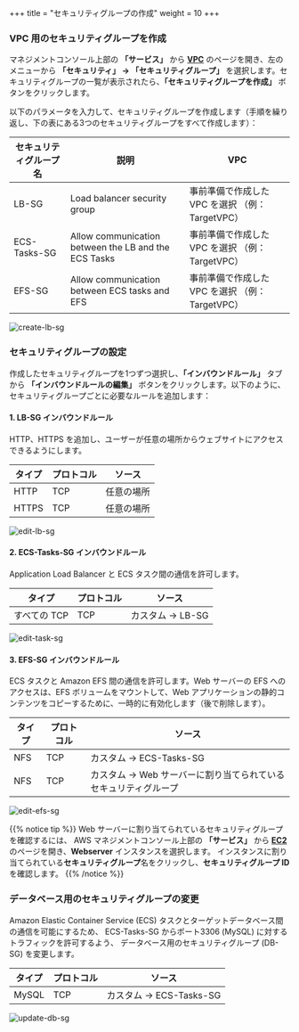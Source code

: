 +++
title = "セキュリティグループの作成"
weight = 10
+++


### VPC 用のセキュリティグループを作成

マネジメントコンソール上部の **「サービス」** から **<a href="https://console.aws.amazon.com/vpc/home?region=us-west-2" target="_blank">VPC</a>** のページを開き、左のメニューから **「セキュリティ」 → 「セキュリティグループ」** を選択します。セキュリティグループの一覧が表示されたら、**「セキュリティグループを作成」** ボタンをクリックします。

以下のパラメータを入力して、セキュリティグループを作成します（手順を繰り返し、下の表にある3つのセキュリティグループをすべて作成します）：

| セキュリティグループ名    | 説明      								   | VPC            |
| ---------------------- | ---------------- |----------------------------------|
| LB-SG                  | Load balancer security group            | 事前準備で作成した VPC を選択 （例：TargetVPC）  |
| ECS-Tasks-SG           | Allow communication between the LB and the ECS Tasks| 事前準備で作成した VPC を選択 （例：TargetVPC）  |
| EFS-SG                 | Allow communication between ECS tasks and EFS       | 事前準備で作成した VPC を選択 （例：TargetVPC）  |

![create-lb-sg](/ecs/create-lb-sg.ja.png)





### セキュリティグループの設定

作成したセキュリティグループを1つずつ選択し、**「インバウンドルール」** タブから **「インバウンドルールの編集」** ボタンをクリックします。以下のように、セキュリティグループごとに必要なルールを追加します：

#### 1. LB-SG インバウンドルール

HTTP、HTTPS を追加し、ユーザーが任意の場所からウェブサイトにアクセスできるようにします。

| タイプ    | プロトコル      								   | ソース            |
| ---------------------- | ---------------- |----------------|
| HTTP                | TCP            | 任意の場所   |
| HTTPS               | TCP            | 任意の場所   |

![edit-lb-sg](/ecs/edit-lb-sg.ja.png)


#### 2. ECS-Tasks-SG インバウンドルール

Application Load Balancer と ECS タスク間の通信を許可します。

| タイプ    | プロトコル      								   | ソース            |
| ---------------------- | ---------------- |----------------|
| すべての TCP                | TCP            | カスタム → LB-SG   |


![edit-task-sg](/ecs/edit-task-sg.ja.png)

#### 3. EFS-SG インバウンドルール

ECS タスクと Amazon EFS 間の通信を許可します。Web サーバーの EFS へのアクセスは、EFS ボリュームをマウントして、Web アプリケーションの静的コンテンツをコピーするために、一時的に有効化します（後で削除します）。

| タイプ    | プロトコル      								   | ソース            |
| ---------------------- | ---------------- |----------------|
| NFS                | TCP            | カスタム → ECS-Tasks-SG  |
| NFS                | TCP    | カスタム → Web サーバーに割り当てられているセキュリティグループ  |

![edit-efs-sg](/ecs/edit-efs-sg.ja.png)


{{% notice tip %}}
Web サーバーに割り当てられているセキュリティグループを確認するには、
AWS マネジメントコンソール上部の **「サービス」** から **<a href="https://console.aws.amazon.com/ec2/v2/home?region=us-west-2" target="_blank">EC2</a>** のページを開き、**Webserver** インスタンスを選択します。
インスタンスに割り当てられている**セキュリティグループ**名をクリックし、**セキュリティグループ ID** を確認します。
{{% /notice %}}

### データベース用のセキュリティグループの変更

Amazon Elastic Container Service (ECS) タスクとターゲットデータベース間の通信を可能にするため、
ECS-Tasks-SG からポート3306 (MySQL) に対するトラフィックを許可するよう、
データベース用のセキュリティグループ (DB-SG) を変更します。

| タイプ    | プロトコル      								   | ソース            |
| ---------------------- | ---------------- |----------------|
| MySQL                | TCP            | カスタム → ECS-Tasks-SG   |


![update-db-sg](/ecs/update-db-sg.ja.png)
